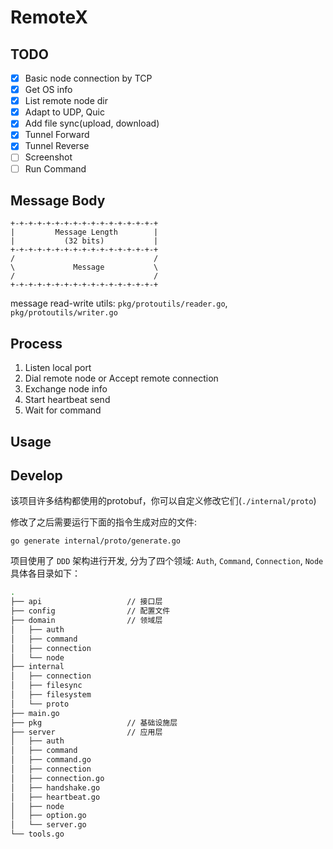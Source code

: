 # RemoteX

## TODO
- [x] Basic node connection by TCP
- [x] Get OS info
- [x] List remote node dir 
- [x] Adapt to UDP, Quic
- [x] Add file sync(upload, download)
- [x] Tunnel Forward
- [x] Tunnel Reverse
- [ ] Screenshot
- [ ] Run Command

## Message Body
```
+-+-+-+-+-+-+-+-+-+-+-+-+-+-+-+-+
|         Message Length        |
|           (32 bits)           |
+-+-+-+-+-+-+-+-+-+-+-+-+-+-+-+-+
/                               /
\             Message           \
/                               /
+-+-+-+-+-+-+-+-+-+-+-+-+-+-+-+-+
```

message read-write utils: `pkg/protoutils/reader.go`, `pkg/protoutils/writer.go`

## Process
1. Listen local port
2. Dial remote node or Accept remote connection
3. Exchange node info
4. Start heartbeat send
5. Wait for command

## Usage


## Develop
该项目许多结构都使用的protobuf，你可以自定义修改它们(`./internal/proto`)

修改了之后需要运行下面的指令生成对应的文件:

`go generate internal/proto/generate.go`

项目使用了 `DDD` 架构进行开发, 分为了四个领域: `Auth`, `Command`, `Connection`, `Node`
具体各目录如下：
```bash
.
├── api                   // 接口层
├── config                // 配置文件
├── domain                // 领域层
│   ├── auth
│   ├── command
│   ├── connection
│   └── node
├── internal
│   ├── connection
│   ├── filesync
│   ├── filesystem
│   └── proto
├── main.go
├── pkg                   // 基础设施层
├── server                // 应用层
│   ├── auth
│   ├── command
│   ├── command.go
│   ├── connection
│   ├── connection.go
│   ├── handshake.go
│   ├── heartbeat.go
│   ├── node
│   ├── option.go
│   └── server.go
└── tools.go 
```
